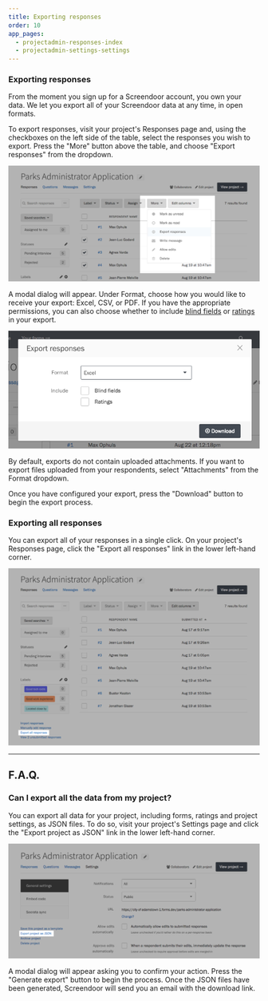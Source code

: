 ```yaml
---
title: Exporting responses
order: 10
app_pages:
  - projectadmin-responses-index
  - projectadmin-settings-settings
---
```


### Exporting responses

From the moment you sign up for a Screendoor account, you own your data. We let you export all of your Screendoor data at any time, in open formats.

To export responses, visit your project's Responses page and, using the checkboxes on the left side of the table, select the responses you wish to export. Press the "More" button above the table, and choose "Export responses" from the dropdown.

![The Export Responses option on the responses page.](../images/export_1.png)

A modal dialog will appear. Under Format, choose how you would like to receive your export: Excel, CSV, or PDF. If you have the appropriate permissions, you can also choose whether to include [blind fields](/articles/screendoor/evaluation/removing_bias.html) or [ratings](/articles/screendoor/evaluation/setting_up_ratings.html) in your export.

![The Export Responses modal.](../images/export_2.png)

By default, exports do not contain uploaded attachments. If you want to export files uploaded from your respondents, select "Attachments" from the Format dropdown.

Once you have configured your export, press the "Download" button to begin the export process.

### Exporting all responses

You can export all of your responses in a single click. On your project's Responses page, click the "Export all responses" link in the lower left-hand corner.

![Exporting all responses.](../images/export_3.png)

---

## F.A.Q.

### Can I export all the data from my project?

You can export all data for your project, including forms, ratings and project settings, as JSON files. To do so, visit your project's Settings page and click the "Export project as JSON" link in the lower left-hand corner.

![Exporting your entire project.](../images/export_4.png)

A modal dialog will appear asking you to confirm your action. Press the "Generate export" button to begin the process. Once the JSON files have been generated, Screendoor will send you an email with the download link.
